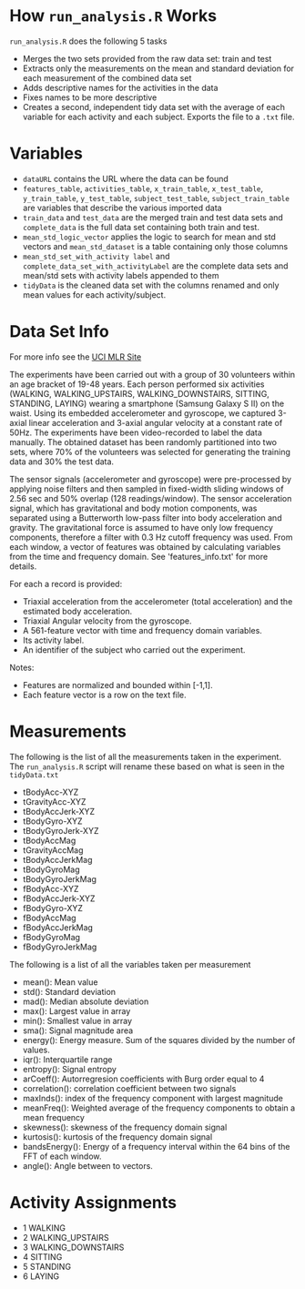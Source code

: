 # How  `run_analysis.R` Works

`run_analysis.R` does the following 5 tasks

* Merges the two sets provided from the raw data set: train and test
* Extracts only the measurements on the mean and standard deviation for each measurement of the combined data set
* Adds descriptive names for the activities in the data
* Fixes names to be more descriptive 
* Creates a second, independent tidy data set with the average of each variable for each activity and each subject. Exports the file to a `.txt` file.

# Variables

* `dataURL` contains the URL where the data can be found
* `features_table`, `activities_table`, `x_train_table`, `x_test_table`, `y_train_table`, `y_test_table`, `subject_test_table`, `subject_train_table` are variables that describe the various imported data
* `train_data` and `test_data` are the merged train and test data sets and `complete_data` is the full data set containing both train and test.
* `mean_std_logic_vector` applies the logic to search for mean and std vectors and `mean_std_dataset` is a table containing only those columns
* `mean_std_set_with_activity label` and `complete_data_set_with_activityLabel` are the complete data sets and mean/std sets with activity labels appended to them
* `tidyData` is the cleaned data set with the columns renamed and only mean values for each activity/subject. 

# Data Set Info
For more info see the [UCI MLR Site](http://archive.ics.uci.edu/ml/datasets/Human+Activity+Recognition+Using+Smartphones)


The experiments have been carried out with a group of 30 volunteers within an age bracket of 19-48 years. Each person performed six activities (WALKING, WALKING_UPSTAIRS, WALKING_DOWNSTAIRS, SITTING, STANDING, LAYING) wearing a smartphone (Samsung Galaxy S II) on the waist. Using its embedded accelerometer and gyroscope, we captured 3-axial linear acceleration and 3-axial angular velocity at a constant rate of 50Hz. The experiments have been video-recorded to label the data manually. The obtained dataset has been randomly partitioned into two sets, where 70% of the volunteers was selected for generating the training data and 30% the test data. 

The sensor signals (accelerometer and gyroscope) were pre-processed by applying noise filters and then sampled in fixed-width sliding windows of 2.56 sec and 50% overlap (128 readings/window). The sensor acceleration signal, which has gravitational and body motion components, was separated using a Butterworth low-pass filter into body acceleration and gravity. The gravitational force is assumed to have only low frequency components, therefore a filter with 0.3 Hz cutoff frequency was used. From each window, a vector of features was obtained by calculating variables from the time and frequency domain. See 'features_info.txt' for more details. 

For each a record is provided:

* Triaxial acceleration from the accelerometer (total acceleration) and the estimated body acceleration.
* Triaxial Angular velocity from the gyroscope. 
* A 561-feature vector with time and frequency domain variables. 
* Its activity label. 
* An identifier of the subject who carried out the experiment.

Notes: 
- Features are normalized and bounded within [-1,1].
- Each feature vector is a row on the text file.

# Measurements
The following is the list of all the measurements taken in the experiment. The `run_analysis.R` script will rename these based on what is seen in the `tidyData.txt`

* tBodyAcc-XYZ
* tGravityAcc-XYZ
* tBodyAccJerk-XYZ
* tBodyGyro-XYZ
* tBodyGyroJerk-XYZ
* tBodyAccMag
* tGravityAccMag
* tBodyAccJerkMag
* tBodyGyroMag
* tBodyGyroJerkMag
* fBodyAcc-XYZ
* fBodyAccJerk-XYZ
* fBodyGyro-XYZ
* fBodyAccMag
* fBodyAccJerkMag
* fBodyGyroMag
* fBodyGyroJerkMag

The following is a list of all the variables taken per measurement

* mean(): Mean value
* std(): Standard deviation
* mad(): Median absolute deviation 
* max(): Largest value in array
* min(): Smallest value in array
* sma(): Signal magnitude area
* energy(): Energy measure. Sum of the squares divided by the number of values. 
* iqr(): Interquartile range 
* entropy(): Signal entropy
* arCoeff(): Autorregresion coefficients with Burg order equal to 4
* correlation(): correlation coefficient between two signals
* maxInds(): index of the frequency component with largest magnitude
* meanFreq(): Weighted average of the frequency components to obtain a mean frequency
* skewness(): skewness of the frequency domain signal 
* kurtosis(): kurtosis of the frequency domain signal 
* bandsEnergy(): Energy of a frequency interval within the 64 bins of the FFT of each window.
* angle(): Angle between to vectors.

# Activity Assignments
* 1 WALKING
* 2 WALKING_UPSTAIRS
* 3 WALKING_DOWNSTAIRS
* 4 SITTING
* 5 STANDING
* 6 LAYING
